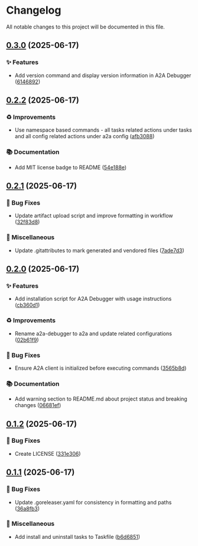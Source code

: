 # Changelog

All notable changes to this project will be documented in this file.

## [0.3.0](https://github.com/inference-gateway/a2a-debugger/compare/v0.2.2...v0.3.0) (2025-06-17)

### ✨ Features

* Add version command and display version information in A2A Debugger ([6146892](https://github.com/inference-gateway/a2a-debugger/commit/614689232c9e8beef22067bb25461104d913521c))

## [0.2.2](https://github.com/inference-gateway/a2a-debugger/compare/v0.2.1...v0.2.2) (2025-06-17)

### ♻️ Improvements

* Use namespace based commands - all tasks related actions under tasks and all config related actions under a2a config ([afb3088](https://github.com/inference-gateway/a2a-debugger/commit/afb3088905177fda9fdcd591b42ec3f408e0a0f8))

### 📚 Documentation

* Add MIT license badge to README ([54e188e](https://github.com/inference-gateway/a2a-debugger/commit/54e188ee9c30d96ec7675526538c96e3f919ef65))

## [0.2.1](https://github.com/inference-gateway/a2a-debugger/compare/v0.2.0...v0.2.1) (2025-06-17)

### 🐛 Bug Fixes

* Update artifact upload script and improve formatting in workflow ([32f83d8](https://github.com/inference-gateway/a2a-debugger/commit/32f83d8159f96655534f46b312388c238a6308df))

### 🔧 Miscellaneous

* Update .gitattributes to mark generated and vendored files ([7ade7d3](https://github.com/inference-gateway/a2a-debugger/commit/7ade7d3707f4f5716fc39e31a671a0840335e7b9))

## [0.2.0](https://github.com/inference-gateway/a2a-debugger/compare/v0.1.2...v0.2.0) (2025-06-17)

### ✨ Features

* Add installation script for A2A Debugger with usage instructions ([cb360d1](https://github.com/inference-gateway/a2a-debugger/commit/cb360d1e53ea8c9733c9cc464d0f36567b32333b))

### ♻️ Improvements

* Rename a2a-debugger to a2a and update related configurations ([02b61f9](https://github.com/inference-gateway/a2a-debugger/commit/02b61f9c4ea76c66c29d9f956368bbfd8f8911c8))

### 🐛 Bug Fixes

* Ensure A2A client is initialized before executing commands ([3565b8d](https://github.com/inference-gateway/a2a-debugger/commit/3565b8dc73d553a263a1c66b75ec04f589897185))

### 📚 Documentation

* Add warning section to README.md about project status and breaking changes ([06681ef](https://github.com/inference-gateway/a2a-debugger/commit/06681ef089df0419f2fd6560ef3d0562f181a4c9))

## [0.1.2](https://github.com/inference-gateway/a2a-debugger/compare/v0.1.1...v0.1.2) (2025-06-17)

### 🐛 Bug Fixes

* Create LICENSE ([331e306](https://github.com/inference-gateway/a2a-debugger/commit/331e3060956da5008d67392dc24080849639280d))

## [0.1.1](https://github.com/inference-gateway/a2a-debugger/compare/v0.1.0...v0.1.1) (2025-06-17)

### 🐛 Bug Fixes

* Update .goreleaser.yaml for consistency in formatting and paths ([36a8fb3](https://github.com/inference-gateway/a2a-debugger/commit/36a8fb38acf3aff69b7c97b86eb229e6d5bfa3ec))

### 🔧 Miscellaneous

* Add install and uninstall tasks to Taskfile ([b6d6851](https://github.com/inference-gateway/a2a-debugger/commit/b6d6851e65ce2e82761ba567650324df0665a9e1))
